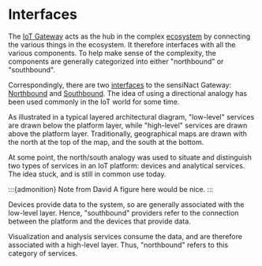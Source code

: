 # Interfaces

The [IoT Gateway](gateway.md) acts as the hub in the complex [ecosystem](ecosystem.md) by
connecting the various things in the ecosystem. It therefore interfaces with all the various
components. To help make sense of the complexity, the components are generally categorized
into either "northbound" or "southbound".

Correspondingly, there are two [interfaces](../interfaces/index.md) to the sensiNact Gateway:
[Northbound](../interfaces/northbound/index.md) and [Southbound](../interfaces/southbound/index.md).
The idea of using a directional analogy has been used commonly in the IoT world for some time.

As illustrated in a typical layered architectural diagram, "low-level" services are drawn below
the platform layer, while "high-level" services are drawn above the platform layer.
Traditionally, geographical maps are drawn with the north at the top of the map, and the
south at the bottom.

At some point, the north/south analogy was used to situate and distinguish two types of services
in an IoT platform: devices and analytical services. The idea stuck, and is still in common use today.

:::{admonition} Note from David
A figure here would be nice.
:::

Devices provide data to the system, so are generally associated with the low-level layer. Hence,
"southbound" providers refer to the connection between the platform and the devices that provide
data.

Visualization and analysis services consume the data, and are therefore associated with a high-level layer.
Thus, "northbound" refers to this category of services.
